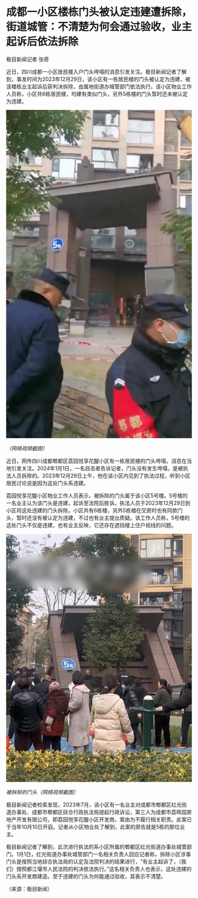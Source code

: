 # 成都一小区楼栋门头被认定违建遭拆除，街道城管：不清楚为何会通过验收，业主起诉后依法拆除

极目新闻记者 张奇

近日，四川成都一小区居民楼入户门头垮塌的消息引发关注。极目新闻记者了解到，事发时间为2023年12月29日，该小区有一栋居民楼的门头被认定为违建，被该楼栋业主起诉后获判决拆除，由属地街道办城管部门依法执行。该小区物业工作人员称，小区共6栋居民楼，均建有类似门头，另外5栋楼的门头暂时还未被认定为违建。

![0ba3d4ab575279482e27b708df67c098.jpg](https://raw.githubusercontent.com/qqhsx/qqnews_image/main/2024/01/01/成都一小区楼栋门头被认定违建遭拆除，街道城管：不清楚为何会通过验收，业主起诉后依法拆除/0ba3d4ab575279482e27b708df67c098.jpg)

_（网络视频截图）_

近日，网传四川成都郫都区荔园悦享花醍小区有一栋居民楼的门头垮塌，消息在当地引发关注。2024年1月1日，一名目击者告诉记者，门头没有发生垮塌，是被执法人员拆除的。2023年12月29日上午，他在该小区内见到了执法过程，听到小区居民讨论说是因为这处门头系违建。

荔园悦享花醍小区物业工作人员表示，被拆除的门头属于该小区5号楼。5号楼的一名业主认为该门头是违建，起诉至法院后胜诉。执法人员于2023年12月29日到小区将这处违建的门头拆除。小区共有6栋楼，另外5栋楼在交房时也有同款门头，暂时还没有被认定为违建，不过也有业主提出质疑。该工作人员称，5号楼的这处门头不仅是违建，也有业主反映，它还存在遮挡楼上住户视线的问题。

![74ae215f76b8f03ab013d1c805ab98aa.jpg](https://raw.githubusercontent.com/qqhsx/qqnews_image/main/2024/01/01/成都一小区楼栋门头被认定违建遭拆除，街道城管：不清楚为何会通过验收，业主起诉后依法拆除/74ae215f76b8f03ab013d1c805ab98aa.jpg)

_被拆除的门头（网络视频截图）_

极目新闻记者检索发现，2023年7月，该小区有一名业主对成都市郫都区红光街道办事处、成都市郫都区综合行政执法局提起行政诉讼，第三人为成都市荔晖园房地产开发有限公司，即荔园悦享花醍小区开发商，案由为不履行相关职责。此案已于当年10月10日开庭。记者从小区物业处了解到，此案的原告就是5栋的那位业主。

极目新闻记者了解到，此次进行执法的系小区所属的郫都区红光街道办事处城管部门。1月1日，红光街道办事处城管部门一名相关负责人回应记者称，拆除小区涉事门头是按照当地综合执法局的认定及法院判决的结果进行，“有业主起诉了，（我们）按照都江堰市人民法院的判决依法执行。”这名相关负责人也表示，这处违建的门头系开发商建造。至于违建的门头为何能通过验收，其表示不清楚。

（来源：极目新闻）

